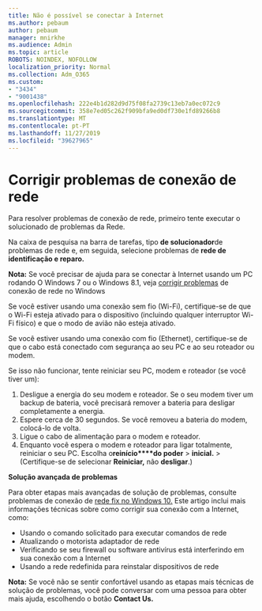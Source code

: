 ```yaml
---
title: Não é possível se conectar à Internet
ms.author: pebaum
author: pebaum
manager: mnirkhe
ms.audience: Admin
ms.topic: article
ROBOTS: NOINDEX, NOFOLLOW
localization_priority: Normal
ms.collection: Adm_O365
ms.custom:
- "3434"
- "9001438"
ms.openlocfilehash: 222e4b1d282d9d75f08fa2739c13eb7a0ec072c9
ms.sourcegitcommit: 358e7ed05c262f909bfa9ed0df730e1fd89266b8
ms.translationtype: MT
ms.contentlocale: pt-PT
ms.lasthandoff: 11/27/2019
ms.locfileid: "39627965"
---
```

# <a name="fix-network-connection-issues"></a>Corrigir problemas de conexão de rede

Para resolver problemas de conexão de rede, primeiro tente executar o solucionado de problemas da Rede. 

Na caixa de pesquisa na barra de tarefas, tipo **de solucionador**de problemas de rede e, em seguida, selecione problemas de **rede de identificação e reparo.**

**Nota:** Se você precisar de ajuda para se conectar à Internet usando um PC rodando O Windows 7 ou o Windows 8.1, veja [corrigir problemas](https://support.microsoft.com/help/15287) de conexão de rede no Windows 

Se você estiver usando uma conexão sem fio (Wi-Fi), certifique-se de que o Wi-Fi esteja ativado para o dispositivo (incluindo qualquer interruptor Wi-Fi físico) e que o modo de avião não esteja ativado.

Se você estiver usando uma conexão com fio (Ethernet), certifique-se de que o cabo está conectado com segurança ao seu PC e ao seu roteador ou modem.

Se isso não funcionar, tente reiniciar seu PC, modem e roteador (se você tiver um):

1. Desligue a energia do seu modem e roteador. Se o seu modem tiver um backup de bateria, você precisará remover a bateria para desligar completamente a energia.
2. Espere cerca de 30 segundos. Se você removeu a bateria do modem, colocá-lo de volta.
3. Ligue o cabo de alimentação para o modem e roteador.
4. Enquanto você espera o modem e roteador para ligar totalmente, reiniciar o seu PC. Escolha o**reinício****do poder** >  **inicial.** >  (Certifique-se de selecionar **Reiniciar,** não **desligar**.)

**Solução avançada de problemas**

Para obter etapas mais avançadas de solução de problemas, consulte problemas de conexão de [rede fix no Windows 10.](https://support.microsoft.com/help/10741?ocid=SMC10741%2F) Este artigo inclui mais informações técnicas sobre como corrigir sua conexão com a Internet, como:

- Usando o comando solicitado para executar comandos de rede
- Atualizando o motorista adaptador de rede
- Verificando se seu firewall ou software antivírus está interferindo em sua conexão com a Internet
- Usando a rede redefinida para reinstalar dispositivos de rede

**Nota:** Se você não se sentir confortável usando as etapas mais técnicas de solução de problemas, você pode conversar com uma pessoa para obter mais ajuda, escolhendo o botão **Contact Us.**